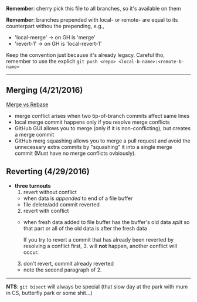 __Remember__: cherry pick this file to all branches, so it's available on them

__Remember__: branches prepended with local- or remote- are equal to its
counterpart withou the prepending, e.g.,
  * 'local-merge' -> on GH is 'merge'
  * 'revert-1' -> on GH is 'local-revert-1'

Keep the convention just because it's already legacy.  Careful tho, remember to
use the explicit `git push <repo> <local-b-name>:<remote-b-name>`

***

## Merging (4/21/2016) ##
[Merge vs Rebase](http://stackoverflow.com/a/16666418/3280654)

* merge conflict arises when two tip-of-branch commits affect same lines
* local merge commit happens only if you resolve merge conflicts
* GitHub GUI allows you to merge (only if it is non-conflicting), but creates a merge commit
* GitHub merg squashing allows you to merge a pull request and avoid the unnecessary extra commits by "squashing" it into a single merge commit (Must have no merge conflicts ovbiously).

## Reverting (4/29/2016) ##

* **three turnouts**
  1. revert without conflict
    * when data is *appended* to end of a file buffer
    * file delete/add commit reverted
  2. revert with conflict
    * when fresh data added to file buffer has the buffer's old data *split* so
      that part or all of the old data is after the fresh data

      If you try to revert a commit that has already been reverted by resolving
      a conflict first, 3. will **not** happen, another conflict will occur.
  3. don't revert, commit already reverted
    * note the second paragraph of 2.

___

**NTS**: `git bisect` will always be special (that slow day at the park with mum in CS, butterfly park or some shit...)
